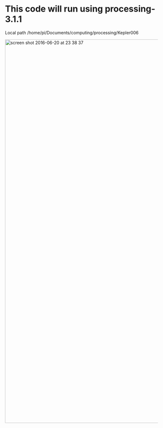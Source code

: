 # This code will run using processing-3.1.1

Local path /home/pi/Documents/computing/processing/Kepler006

 <img width="1266" alt="screen shot 2016-06-20 at 23 38 37" src="https://cloud.githubusercontent.com/assets/17167992/17063433/262e970c-502f-11e6-9445-65f6bca6d5a7.png">
